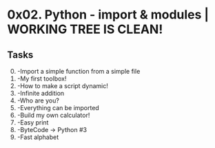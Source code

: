 # 0x02. Python - import & modules | WORKING TREE IS CLEAN!
## Tasks
0. -Import a simple function from a simple file 
1. -My first toolbox! 
2. -How to make a script dynamic! 
3. -Infinite addition 
4. -Who are you? 
5. -Everything can be imported 
6. -Build my own calculator!
7. -Easy print
8. -ByteCode -> Python #3
9. -Fast alphabet
